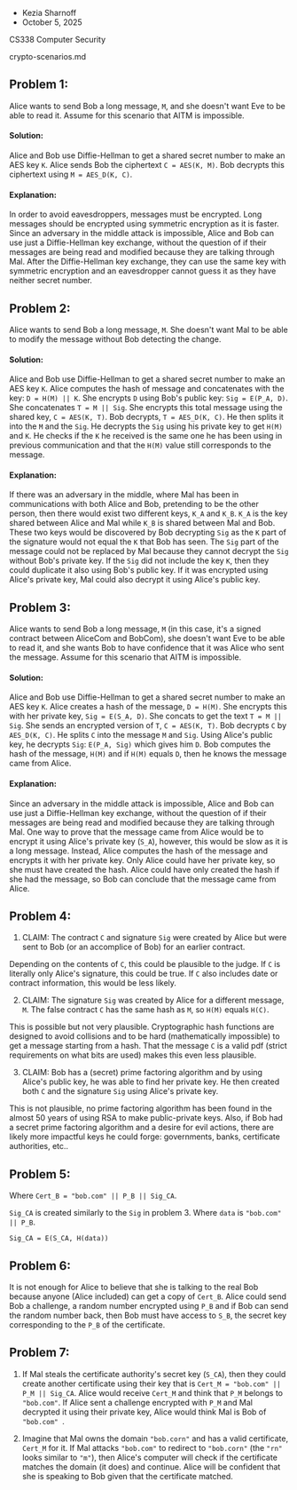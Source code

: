 - Kezia Sharnoff
- October 5, 2025

CS338 Computer Security

crypto-scenarios.md


## Problem 1:
Alice wants to send Bob a long message, `M`, and she doesn't want Eve to be able to read it. Assume for this scenario that AITM is impossible.


#### Solution:
Alice and Bob use Diffie-Hellman to get a shared secret number to make an AES key `K`. Alice sends Bob the ciphertext `C = AES(K, M)`. Bob decrypts this ciphertext using `M = AES_D(K, C)`. 


#### Explanation:
In order to avoid eavesdroppers, messages must be encrypted. Long messages should be encrypted using symmetric encryption as it is faster. Since an adversary in the middle attack is impossible, Alice and Bob can use just a Diffie-Hellman key exchange, without the question of if their messages are being read and modified because they are talking through Mal. After the Diffie-Hellman key exchange, they can use the same key with symmetric encryption and an eavesdropper cannot guess it as they have neither secret number. 



## Problem 2:
Alice wants to send Bob a long message, `M`. She doesn't want Mal to be able to modify the message without Bob detecting the change.


#### Solution:
Alice and Bob use Diffie-Hellman to get a shared secret number to make an AES key `K`. Alice computes the hash of message and concatenates with the key: `D = H(M) || K`. She encrypts `D` using Bob's public key: `Sig = E(P_A, D)`. She concatenates `T = M || Sig`. She encrypts this total message using the shared key, `C = AES(K, T)`. Bob decrypts, `T = AES_D(K, C)`. He then splits it into the `M` and the `Sig`. He decrypts the `Sig` using his private key to get `H(M)` and `K`. He checks if the `K` he received is the same one he has been using in previous communication and that the `H(M)` value still corresponds to the message. 


#### Explanation:
If there was an adversary in the middle, where Mal has been in communications with both Alice and Bob, pretending to be the other person, then there would exist two different keys, `K_A` and `K_B`. `K_A` is the key shared between Alice and Mal while `K_B` is shared between Mal and Bob. These two keys would be discovered by Bob decrypting `Sig` as the `K` part of the signature would not equal the `K` that Bob has seen. The `Sig` part of the message could not be replaced by Mal because they cannot decrypt the `Sig` without Bob's private key. If the `Sig` did not include the key `K`, then they could duplicate it also using Bob's public key. If it was encrypted using Alice's private key, Mal could also decrypt it using Alice's public key. 


## Problem 3:
Alice wants to send Bob a long message, `M` (in this case, it's a signed contract between AliceCom and BobCom), she doesn't want Eve to be able to read it, and she wants Bob to have confidence that it was Alice who sent the message. Assume for this scenario that AITM is impossible.


#### Solution:
Alice and Bob use Diffie-Hellman to get a shared secret number to make an AES key `K`. Alice creates a hash of the message, `D = H(M)`. She encrypts this with her private key, `Sig = E(S_A, D)`. She concats to get the text `T = M || Sig`. She sends an encrypted version of `T`, `C = AES(K, T)`. Bob decrypts `C` by `AES_D(K, C)`. He splits `C` into the message `M` and `Sig`. Using Alice's public key, he decrypts `Sig`: `E(P_A, Sig)` which gives him `D`. Bob computes the hash of the message, `H(M)` and if `H(M)` equals `D`, then he knows the message came from Alice. 


#### Explanation:
Since an adversary in the middle attack is impossible, Alice and Bob can use just a Diffie-Hellman key exchange, without the question of if their messages are being read and modified because they are talking through Mal. One way to prove that the message came from Alice would be to encrypt it using Alice's private key (`S_A`), however, this would be slow as it is a long message. Instead, Alice computes the hash of the message and encrypts it with her private key. Only Alice could have her private key, so she must have created the hash. Alice could have only created the hash if she had the message, so Bob can conclude that the message came from Alice. 

## Problem 4: 
1. CLAIM: The contract `C` and signature `Sig` were created by Alice but were sent to Bob (or an accomplice of Bob) for an earlier contract. 


Depending on the contents of `C`, this could be plausible to the judge. If `C` is literally only Alice's signature, this could be true. If `C` also includes date or contract information, this would be less likely. 

2. CLAIM: The signature `Sig` was created by Alice for a different message, `M`. The false contract `C` has the same hash as `M`, so `H(M)` equals `H(C)`. 

This is possible but not very plausible. Cryptographic hash functions are designed to avoid collisions and to be hard (mathematically impossible) to get a message starting from a hash. That the message `C` is a valid pdf (strict requirements on what bits are used) makes this even less plausible. 

3. CLAIM: Bob has a (secret) prime factoring algorithm and by using Alice's public key, he was able to find her private key. He then created both `C` and the signature `Sig` using Alice's private key.

This is not plausible, no prime factoring algorithm has been found in the almost 50 years of using RSA to make public-private keys. Also, if Bob had a secret prime factoring algorithm and a desire for evil actions, there are likely more impactful keys he could forge: governments, banks, certificate authorities, etc..


## Problem 5: 
Where `Cert_B = "bob.com" || P_B || Sig_CA`. 

`Sig_CA` is created similarly to the `Sig` in problem 3. Where `data` is `"bob.com" || P_B`. 

`Sig_CA = E(S_CA, H(data))`


## Problem 6: 
It is not enough for Alice to believe that she is talking to the real Bob because anyone (Alice included) can get a copy of `Cert_B`. Alice could send Bob a challenge, a random number encrypted using `P_B` and if Bob can send the random number back, then Bob must have access to `S_B`, the secret key corresponding to the `P_B` of the certificate. 


## Problem 7: 
1. If Mal steals the certificate authority's secret key (`S_CA`), then they could create another certificate using their key that is `Cert_M = "bob.com" || P_M || Sig_CA`. Alice would receive `Cert_M` and think that `P_M` belongs to `"bob.com"`. If Alice sent a challenge encrypted with `P_M` and Mal decrypted it using their private key, Alice would think Mal is Bob of `"bob.com" `. 

2. Imagine that Mal owns the domain `"bob.corn"` and has a valid certificate, `Cert_M` for it. If Mal attacks `"bob.com"` to redirect to `"bob.corn"` (the `"rn"` looks similar to `"m"`), then Alice's computer will check if the certificate matches the domain (it does) and continue. Alice will be confident that she is speaking to Bob given that the certificate matched. 


